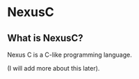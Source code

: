 # NexusC

## What is NexusC?

Nexus C is a C-like programming language.<br>

(I will add more about this later).
